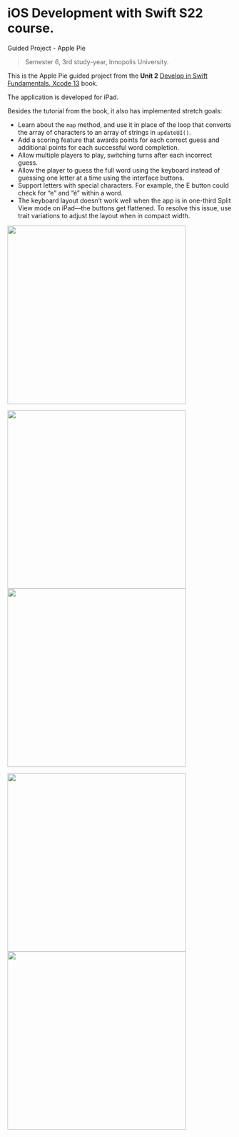 # iOS Development with Swift S22 course.
Guided Project - Apple Pie
> Semester 6, 3rd study-year, Innopolis University.

This is the Apple Pie guided project from the **Unit 2** [Develop in Swift Fundamentals. Xcode 13](https://books.apple.com/ru/book/develop-in-swift-fundamentals/id1581182804?l=en) book.

The application is developed for iPad.

Besides the tutorial from the book, it also has implemented stretch goals:
- Learn about the `map` method, and use it in place of the loop that converts the array of characters to an array of strings in `updateUI()`.
- Add a scoring feature that awards points for each correct guess and additional points for each successful word completion.
- Allow multiple players to play, switching turns after each incorrect guess.
- Allow the player to guess the full word using the keyboard instead of guessing one letter at a time using the interface buttons.
- Support letters with special characters. For example, the E button could check for “e” and “é” within a word.
- The keyboard layout doesn’t work well when the app is in one-third Split View mode on iPad—the buttons get flattened. To resolve this issue, use trait variations to adjust the layout when in compact width.

<p float="left">
<img width="400" src="https://user-images.githubusercontent.com/49106163/152359319-062adbc1-bea2-4303-a09d-dfe8ce069cd8.png"/>
</p>

<p float="left">
<img width="400" src="https://user-images.githubusercontent.com/49106163/152359363-04888626-f15f-4e1c-9212-09d2b1802412.png"/>
<img width="400" src="https://user-images.githubusercontent.com/49106163/152359406-8c86b05b-ab61-481d-8065-d1ab22e83abe.png"/>
</p>

<p float="left">
<img width="400" src="https://user-images.githubusercontent.com/49106163/152359428-3fb73427-181a-4e61-bebe-af43e010e5a4.png"/>
<img width="400" src="https://user-images.githubusercontent.com/49106163/152359459-bbc5afee-7122-4ec0-b3e1-1a24a6e8b602.png"/>
</p>
